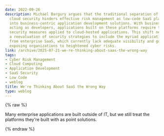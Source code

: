 ```yaml
---
date: 2022-09-26
description: Michael Bargury argues that the traditional separation of SaaS and public
  cloud security hinders effective risk management as low-code SaaS platforms evolve
  into business-centric application development solutions. With business users increasingly
  acting as developers, applications built on these platforms require the same rigorous
  security measures applied to cloud-hosted applications. This shift necessitates
  a reevaluation of security strategies to include the myriad applications stemming
  from enterprise SaaS, which currently lack adequate visibility and governance, thus
  exposing organizations to heightened cyber risks.
link: /archive/2025-07-21-we-re-thinking-about-saas-the-wrong-way
tags:
- Cyber Risk Management
- Cloud Computing
- Application Development
- SaaS Security
- Low Code
- weblog
title: We're Thinking About SaaS the Wrong Way
type: weblog
---
```

{% raw %}

Many enterprise applications are built outside of IT, but we still treat the platforms they're built with as point solutions.

{% endraw %}
